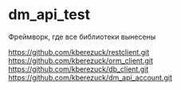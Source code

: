 # dm_api_test

Фреймворк, где все библиотеки вынесены

https://github.com/kberezuck/restclient.git
https://github.com/kberezuck/orm_client.git
https://github.com/kberezuck/db_client.git
https://github.com/kberezuck/dm_api_account.git